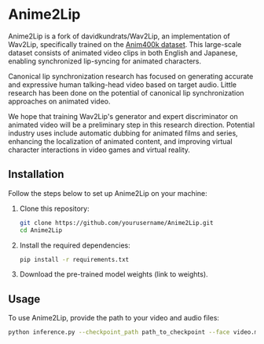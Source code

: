 # Anime2Lip

Anime2Lip is a fork of davidkundrats/Wav2Lip, an implementation of Wav2Lip, specifically trained on the [Anim400k dataset](https://github.com/davidmchan/Anim400K). This large-scale dataset consists of animated video clips in 
both English and Japanese, enabling synchronized lip-syncing for animated characters.

Canonical lip synchronization research has focused on generating accurate and expressive human talking-head video based on target audio. Little research has been done on the potential of canonical
lip synchronization approaches on animated video. 

We hope that training Wav2Lip's generator and expert discriminator on animated video will be a preliminary step in this research direction. Potential industry uses include automatic dubbing for animated films and series, 
enhancing the localization of animated content, and improving virtual character interactions in video games and virtual reality.

## Installation

Follow the steps below to set up Anime2Lip on your machine:

1. Clone this repository:
    ```bash
    git clone https://github.com/yourusername/Anime2Lip.git
    cd Anime2Lip
    ```

2. Install the required dependencies:
    ```bash
    pip install -r requirements.txt
    ```

3. Download the pre-trained model weights (link to weights).

## Usage

To use Anime2Lip, provide the path to your video and audio files:
```bash
python inference.py --checkpoint_path path_to_checkpoint --face video.mp4 --audio audio.wav
